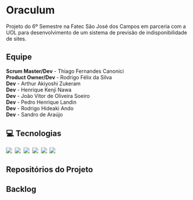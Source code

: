 # Oraculum 
Projeto do 6º Semestre na Fatec São José dos Campos em parceria com a UOL para desenvolvimento de um sistema de previsão de indisponibilidade de sites.

## Equipe
<b>Scrum Master/Dev</b> - Thiago Fernandes Canonici <br>
<b>Product Owner/Dev</b> - Rodrigo Félix da Silva <br>
<b>Dev</b> - Arthur Akiyoshi Zukeram <br>
<b>Dev</b> - Henrique Kenji Nawa <br>
<b>Dev</b> - João Vitor de Oliveira Soeiro <br>
<b>Dev</b> - Pedro Henrique Landin <br>
<b>Dev</b> - Rodrigo Hideaki Ando <br>
<b>Dev</b> - Sandro de Araújo

## 💻 Tecnologias 
<img src="https://img.shields.io/badge/Vue.js-35495E?style=for-the-badge&logo=vuedotjs&logoColor=4FC08D">&nbsp;
<img src="https://img.shields.io/badge/Java-ED8B00?style=for-the-badge&logo=java&logoColor=white">&nbsp;
<img src="https://img.shields.io/badge/Spring-6DB33F?style=for-the-badge&logo=spring&logoColor=white">&nbsp;
<img src="https://img.shields.io/badge/Prometheus-000000?style=for-the-badge&logo=prometheus&labelColor=000000">&nbsp;
<img src="https://img.shields.io/badge/MySQL-005C84?style=for-the-badge&logo=mysql&logoColor=white">&nbsp;
<img src="https://img.shields.io/badge/Figma-F24E1E?style=for-the-badge&logo=figma&logoColor=white">

## Repositórios do Projeto

## Backlog


